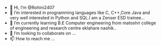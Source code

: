 - 👋 Hi, I’m @Rohini2407
- 👀 I’m interested in programming languages like C, C++,Core Java and very well interested in Python and SQL.I am a Zenser ESD trainee...
- 🌱 I’m currently learning B.E Computer engineering from matoshri college of engineering and research centre eklahare nashik..
- 💞️ I’m looking to collaborate on ...
- 📫 How to reach me ...

<!---
Rohini2407/Rohini2407 is a ✨ special ✨ repository because its `README.md` (this file) appears on your GitHub profile.
You can click the Preview link to take a look at your changes.
--->
